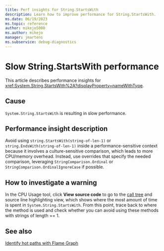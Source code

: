 ```yaml
---
title: Perf insights for String.StartsWith
description: Learn how to improve performance for String.StartsWith.
ms.date: 06/19/2023
ms.topic: reference
author: mikejo5000
ms.author: mikejo
manager: jmartens
ms.subservice: debug-diagnostics
---
```


# Slow String.StartsWith performance

This article describes performance insights for <xref:System.String.StartsWith%2A?displayProperty=nameWithType>.

## Cause

`System.String.StartsWith` is resulting in slow performance.

## Performance insight description

Avoid using `string.StartsWith(string-of-len-1)` or `string.EndsWith(string-of-len-1)` inside a performance-sensitive context because it involves a culture-sensitive comparison, which leads to more CPU/memory overhead. Instead, use overrides that specify the needed comparison, leveraging `StringComparison.Ordinal` or `StringComparison.OrdinalIgnoreCase` if possible.

## How to investigate a warning

In the CPU Usage tool, click **View source code** to go to the [call tree](../profiling/cpu-usage.md#BKMK_Call_tree_structure) and source line highlighting view, which shows where the most amount of time is spent in `System.String.StartsWith`. From this point, trace back to where the method is used and check whether you can avoid using these methods with strings of length == 1.

## See also

[Identify hot paths with Flame Graph](../profiling/flame-graph.md)
